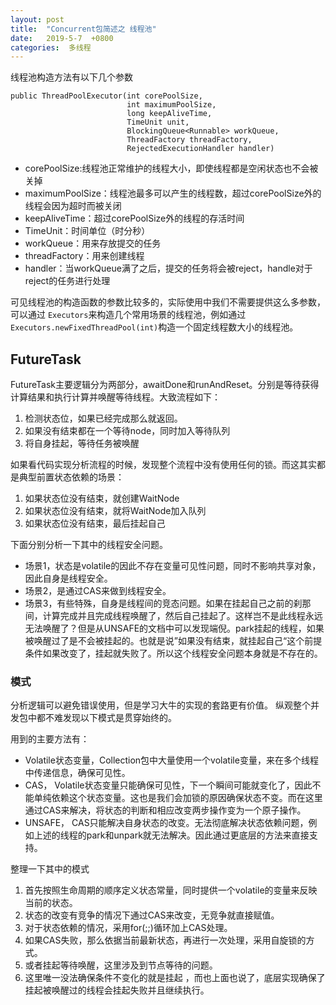 ```yaml
---
layout: post
title:  "Concurrent包简述之 线程池"
date:   2019-5-7  +0800
categories:  多线程
---
```





线程池构造方法有以下几个参数


```
public ThreadPoolExecutor(int corePoolSize,
                          int maximumPoolSize,
                          long keepAliveTime,
                          TimeUnit unit,
                          BlockingQueue<Runnable> workQueue,
                          ThreadFactory threadFactory,
                          RejectedExecutionHandler handler)
```

* corePoolSize:线程池正常维护的线程大小，即使线程都是空闲状态也不会被关掉
* maximumPoolSize：线程池最多可以产生的线程数，超过corePoolSize外的线程会因为超时而被关闭
* keepAliveTime：超过corePoolSize外的线程的存活时间
* TimeUnit：时间单位（时分秒）
* workQueue：用来存放提交的任务
* threadFactory：用来创建线程
* handler：当workQueue满了之后，提交的任务将会被reject，handle对于reject的任务进行处理

可见线程池的构造函数的参数比较多的，实际使用中我们不需要提供这么多参数，可以通过 `Executors`来构造几个常用场景的线程池，例如通过`Executors.newFixedThreadPool(int)`构造一个固定线程数大小的线程池。

## FutureTask
FutureTask主要逻辑分为两部分，awaitDone和runAndReset。分别是等待获得计算结果和执行计算并唤醒等待线程。大致流程如下：
1. 检测状态位，如果已经完成那么就返回。
2. 如果没有结束都在一个等待node，同时加入等待队列
3. 将自身挂起，等待任务被唤醒

如果看代码实现分析流程的时候，发现整个流程中没有使用任何的锁。而这其实都是典型前置状态依赖的场景：
1. 如果状态位没有结束，就创建WaitNode
2. 如果状态位没有结束，就将WaitNode加入队列
3. 如果状态位没有结束，最后挂起自己

下面分别分析一下其中的线程安全问题。
* 场景1，状态是volatile的因此不存在变量可见性问题，同时不影响共享对象，因此自身是线程安全。
* 场景2，是通过CAS来做到线程安全。
* 场景3，有些特殊，自身是线程间的竞态问题。如果在挂起自己之前的刹那间，计算完成并且完成线程唤醒了，然后自己挂起了。这样岂不是此线程永远无法唤醒了？但是从UNSAFE的文档中可以发现端倪。park挂起的线程，如果被唤醒过了是不会被挂起的。也就是说”如果没有结束，就挂起自己“这个前提条件如果改变了，挂起就失败了。所以这个线程安全问题本身就是不存在的。

### 模式
分析逻辑可以避免错误使用，但是学习大牛的实现的套路更有价值。
纵观整个并发包中都不难发现以下模式是贯穿始终的。

用到的主要方法有：

* Volatile状态变量，Collection包中大量使用一个volatile变量，来在多个线程中传递信息，确保可见性。
* CAS， Volatile状态变量只能确保可见性，下一个瞬间可能就变化了，因此不能单纯依赖这个状态变量。这也是我们会加锁的原因确保状态不变。而在这里通过CAS来解决，将状态的判断和相应改变两步操作变为一个原子操作。
* UNSAFE， CAS只能解决自身状态的改变。无法彻底解决状态依赖问题，例如上述的线程的park和unpark就无法解决。因此通过更底层的方法来直接支持。

整理一下其中的模式

1. 首先按照生命周期的顺序定义状态常量，同时提供一个volatile的变量来反映当前的状态。
2. 状态的改变有竞争的情况下通过CAS来改变，无竞争就直接赋值。
3. 对于状态依赖的情况，采用for(;;)循环加上CAS处理。
4. 如果CAS失败，那么依据当前最新状态，再进行一次处理，采用自旋锁的方式。
5. 或者挂起等待唤醒，这里涉及到节点等待的问题。
6. 这里唯一没法确保条件不变化的就是挂起 ，而也上面也说了，底层实现确保了挂起被唤醒过的线程会挂起失败并且继续执行。



